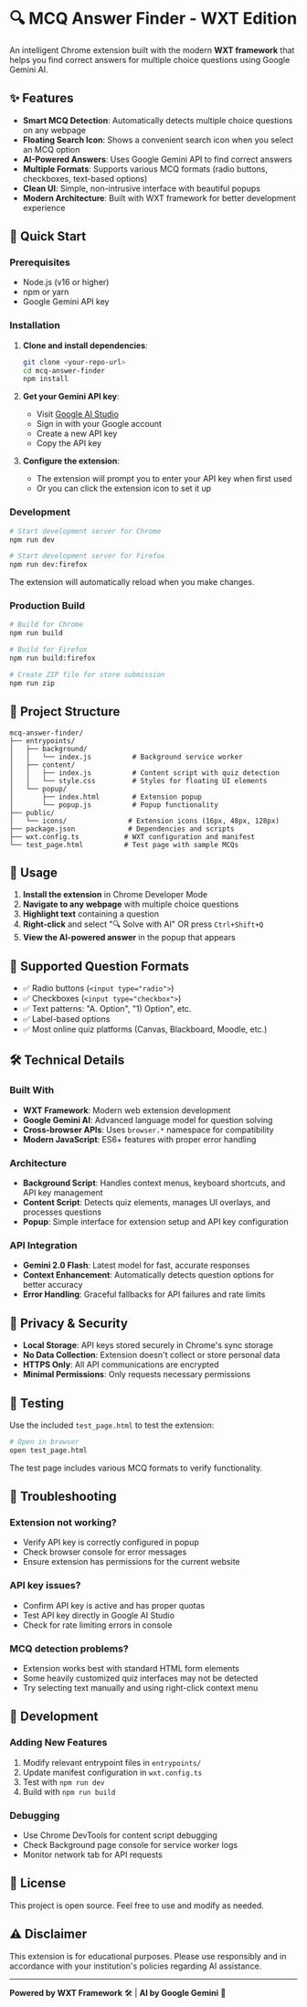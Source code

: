 # 🔍 MCQ Answer Finder - WXT Edition

An intelligent Chrome extension built with the modern **WXT framework** that helps you find correct answers for multiple choice questions using Google Gemini AI.

## ✨ Features

- **Smart MCQ Detection**: Automatically detects multiple choice questions on any webpage
- **Floating Search Icon**: Shows a convenient search icon when you select an MCQ option
- **AI-Powered Answers**: Uses Google Gemini API to find correct answers
- **Multiple Formats**: Supports various MCQ formats (radio buttons, checkboxes, text-based options)
- **Clean UI**: Simple, non-intrusive interface with beautiful popups
- **Modern Architecture**: Built with WXT framework for better development experience

## 🚀 Quick Start

### Prerequisites
- Node.js (v16 or higher)
- npm or yarn
- Google Gemini API key

### Installation

1. **Clone and install dependencies**:
   ```bash
   git clone <your-repo-url>
   cd mcq-answer-finder
   npm install
   ```

2. **Get your Gemini API key**:
   - Visit [Google AI Studio](https://makersuite.google.com/app/apikey)
   - Sign in with your Google account
   - Create a new API key
   - Copy the API key

3. **Configure the extension**:
   - The extension will prompt you to enter your API key when first used
   - Or you can click the extension icon to set it up

### Development

```bash
# Start development server for Chrome
npm run dev

# Start development server for Firefox
npm run dev:firefox
```

The extension will automatically reload when you make changes.

### Production Build

```bash
# Build for Chrome
npm run build

# Build for Firefox
npm run build:firefox

# Create ZIP file for store submission
npm run zip
```

## 📁 Project Structure

```
mcq-answer-finder/
├── entrypoints/
│   ├── background/
│   │   └── index.js          # Background service worker
│   ├── content/
│   │   ├── index.js          # Content script with quiz detection
│   │   └── style.css         # Styles for floating UI elements
│   └── popup/
│       ├── index.html        # Extension popup
│       └── popup.js          # Popup functionality
├── public/
│   └── icons/               # Extension icons (16px, 48px, 128px)
├── package.json             # Dependencies and scripts
├── wxt.config.ts           # WXT configuration and manifest
└── test_page.html          # Test page with sample MCQs
```

## 🎯 Usage

1. **Install the extension** in Chrome Developer Mode
2. **Navigate to any webpage** with multiple choice questions
3. **Highlight text** containing a question
4. **Right-click** and select "🔍 Solve with AI" OR press `Ctrl+Shift+Q`
5. **View the AI-powered answer** in the popup that appears

## 🔧 Supported Question Formats

- ✅ Radio buttons (`<input type="radio">`)
- ✅ Checkboxes (`<input type="checkbox">`)
- ✅ Text patterns: "A. Option", "1) Option", etc.
- ✅ Label-based options
- ✅ Most online quiz platforms (Canvas, Blackboard, Moodle, etc.)

## 🛠 Technical Details

### Built With
- **WXT Framework**: Modern web extension development
- **Google Gemini AI**: Advanced language model for question solving
- **Cross-browser APIs**: Uses `browser.*` namespace for compatibility
- **Modern JavaScript**: ES6+ features with proper error handling

### Architecture
- **Background Script**: Handles context menus, keyboard shortcuts, and API key management
- **Content Script**: Detects quiz elements, manages UI overlays, and processes questions
- **Popup**: Simple interface for extension setup and API key configuration

### API Integration
- **Gemini 2.0 Flash**: Latest model for fast, accurate responses
- **Context Enhancement**: Automatically detects question options for better accuracy
- **Error Handling**: Graceful fallbacks for API failures and rate limits

## 🔐 Privacy & Security

- **Local Storage**: API keys stored securely in Chrome's sync storage
- **No Data Collection**: Extension doesn't collect or store personal data
- **HTTPS Only**: All API communications are encrypted
- **Minimal Permissions**: Only requests necessary permissions

## 🧪 Testing

Use the included `test_page.html` to test the extension:

```bash
# Open in browser
open test_page.html
```

The test page includes various MCQ formats to verify functionality.

## 🐛 Troubleshooting

### Extension not working?
- Verify API key is correctly configured in popup
- Check browser console for error messages
- Ensure extension has permissions for the current website

### API key issues?
- Confirm API key is active and has proper quotas
- Test API key directly in Google AI Studio
- Check for rate limiting errors in console

### MCQ detection problems?
- Extension works best with standard HTML form elements
- Some heavily customized quiz interfaces may not be detected
- Try selecting text manually and using right-click context menu

## 🚀 Development

### Adding New Features
1. Modify relevant entrypoint files in `entrypoints/`
2. Update manifest configuration in `wxt.config.ts`
3. Test with `npm run dev`
4. Build with `npm run build`

### Debugging
- Use Chrome DevTools for content script debugging
- Check Background page console for service worker logs
- Monitor network tab for API requests

## 📄 License

This project is open source. Feel free to use and modify as needed.

## ⚠️ Disclaimer

This extension is for educational purposes. Please use responsibly and in accordance with your institution's policies regarding AI assistance.

---

**Powered by WXT Framework** 🛠️ | **AI by Google Gemini** 🤖 
